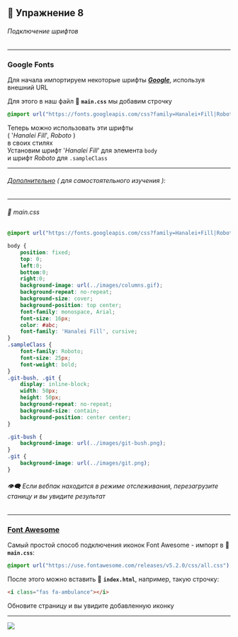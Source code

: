 ## :briefcase: Упражнение 8
###### Подключение шрифтов
***
### Google Fonts

Для начала импортируем некоторые шрифты [_**Google**_](fonts.google.com), используя внешний URL

Для этого в наш файл :pencil: **`main.css`** мы добавим строчку
```css
@import url("https://fonts.googleapis.com/css?family=Hanalei+Fill|Roboto");
```
Теперь можно использовать эти шрифты <br/>
( '_Hanalei Fill_', _Roboto_ )<br/>
в своих стилях<br/>
Установим шрифт  '_Hanalei Fill_'   для элемента  `body`<br/>
и шрифт  _Roboto_  для  `.sampleClass`
***
###### [Дополнительно](google-fonts-webpack-plugin) ( для самостоятельного изучения ):
***
###### :pencil: main.css
```css
@import url("https://fonts.googleapis.com/css?family=Hanalei+Fill|Roboto:100,300,400");

body {
    position: fixed;
    top: 0;
    left:0;
    bottom:0;
    right:0;
    background-image: url(../images/columns.gif);
    background-repeat: no-repeat;
    background-size: cover;
    background-position: top center;
    font-family: monospace, Arial;
    font-size: 16px;
    color: #abc;
    font-family: 'Hanalei Fill', cursive;
}
.sampleClass {
    font-family: Roboto;
    font-size: 25px;
    font-weight: bold;
}
.git-bush, .git {
    display: inline-block;
    width: 50px;
    height: 50px;
    background-repeat: no-repeat;
    background-size: contain;
    background-position: center center;
}

.git-bush {
    background-image: url(../images/git-bush.png);
}
.git {
    background-image: url(../images/git.png);
}
```
###### 👁‍🗨 Если вебпак находится в режиме отслеживания, перезагрузите станицу и вы увидите результат
***
### [Font Awesome](fontawesome.com)
Самый простой способ подключения иконок Font Awesome - импорт в :pencil: **`main.css`**:
```css
@import url("https://use.fontawesome.com/releases/v5.2.0/css/all.css");
```
После этого можно вставить :pencil: **`index.html`**, например, такую строчку:
```html
<i class="fas fa-ambulance"></i>
```
Обновите страницу и вы увидите добавленную иконку

_________________________________________________________________________

![](https://github.com/garevna/js-course/raw/master/images/a-level-ico.png?raw=true)
